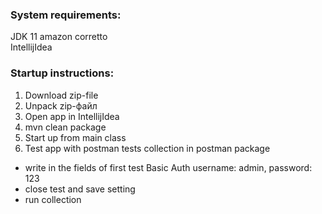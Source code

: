 ### System requirements:
JDK 11 amazon corretto  
IntellijIdea

### Startup instructions:
1. Download zip-file
2. Unpack zip-файл
3. Open app in IntellijIdea
4. mvn clean package
5. Start up from main class
6. Test app with postman tests collection in postman package
- write in the fields of first test Basic Auth username: admin, password: 123
- close test and save setting
- run collection